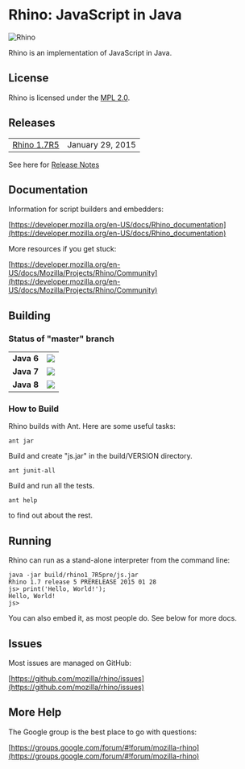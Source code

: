 # Rhino: JavaScript in Java

![Rhino](https://developer.mozilla.org/@api/deki/files/832/=Rhino.jpg)

Rhino is an implementation of JavaScript in Java.

## License

Rhino is licensed under the [MPL 2.0](./LICENSE.txt).

## Releases

<table>
<tr><td><a href="https://github.com/mozilla/rhino/releases/tag/Rhino1_7R5_RELEASE">Rhino 1.7R5</a></td><td>January 29, 2015</td></tr>
</table>

See here for [Release Notes](./RELEASE-NOTES.md)

## Documentation

Information for script builders and embedders:

[https://developer.mozilla.org/en-US/docs/Rhino_documentation](https://developer.mozilla.org/en-US/docs/Rhino_documentation)

More resources if you get stuck:

[https://developer.mozilla.org/en-US/docs/Mozilla/Projects/Rhino/Community](https://developer.mozilla.org/en-US/docs/Mozilla/Projects/Rhino/Community)

## Building

### Status of "master" branch

<table>
<tr><td><b>Java 6</b></td><td>
  <a href="http://ci.apigee.io/job/Mozilla%20Rhino%20Java%206">
    <img src="http://ci.apigee.io/buildStatus/icon?job=Mozilla%20Rhino%20Java%206"/>
  </a></td></tr>
<tr><td><b>Java 7</b></td><td>
  <a href="http://ci.apigee.io/job/Mozilla%20Rhino">
    <img src="http://ci.apigee.io/buildStatus/icon?job=Mozilla%20Rhino"/>
  </a></td></tr>
<tr><td><b>Java 8</b></td><td>
  <a href="http://ci.apigee.io/job/Mozilla%20Rhino%20Java%208">
    <img src="http://ci.apigee.io/buildStatus/icon?job=Mozilla%20Rhino%20Java%208"/>
  </a></td></tr>
</table>

### How to Build

Rhino builds with Ant. Here are some useful tasks:

    ant jar

Build and create "js.jar" in the build/VERSION directory.

    ant junit-all

Build and run all the tests.

    ant help

to find out about the rest.

## Running

Rhino can run as a stand-alone interpreter from the command line:

    java -jar build/rhino1_7R5pre/js.jar
    Rhino 1.7 release 5 PRERELEASE 2015 01 28
    js> print('Hello, World!');
    Hello, World!
    js>

You can also embed it, as most people do. See below for more docs.

## Issues

Most issues are managed on GitHub:

[https://github.com/mozilla/rhino/issues](https://github.com/mozilla/rhino/issues)

## More Help

The Google group is the best place to go with questions:

[https://groups.google.com/forum/#!forum/mozilla-rhino](https://groups.google.com/forum/#!forum/mozilla-rhino)


